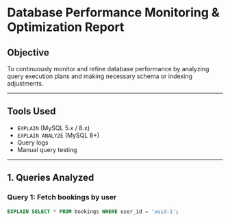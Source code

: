# Database Performance Monitoring & Optimization Report

## Objective
To continuously monitor and refine database performance by analyzing query execution plans and making necessary schema or indexing adjustments.

---

## Tools Used
- `EXPLAIN` (MySQL 5.x / 8.x)
- `EXPLAIN ANALYZE` (MySQL 8+)
- Query logs
- Manual query testing

---

## 1. Queries Analyzed

### Query 1: Fetch bookings by user
```sql
EXPLAIN SELECT * FROM bookings WHERE user_id = 'uuid-1';
